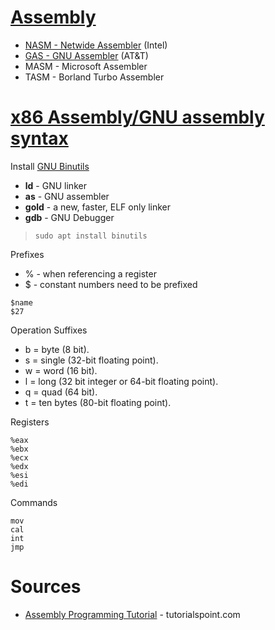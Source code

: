 # [Assembly](https://en.wikipedia.org/wiki/Assembly_language)


- [NASM - Netwide Assembler](https://en.wikipedia.org/wiki/Netwide_Assembler) (Intel)
- [GAS - GNU Assembler](https://en.wikipedia.org/wiki/GNU_Assembler) (AT&T)
- MASM - Microsoft Assembler
- TASM - Borland Turbo Assembler



# [x86 Assembly/GNU assembly syntax](https://en.wikibooks.org/wiki/X86_Assembly/GNU_assembly_syntax)

Install [GNU Binutils](https://www.gnu.org/software/binutils/)
- **ld** - GNU linker
- **as** - GNU assembler
- **gold** - a new, faster, ELF only linker
- **gdb** - GNU Debugger

> `sudo apt install binutils`

Prefixes
- % - when referencing a register 
- $ - constant numbers need to be prefixed
```
$name
$27
```
Operation Suffixes
- b = byte (8 bit).
- s = single (32-bit floating point).
- w = word (16 bit).
- l = long (32 bit integer or 64-bit floating point).
- q = quad (64 bit).
- t = ten bytes (80-bit floating point).

Registers

```
%eax
%ebx
%ecx
%edx
%esi
%edi
```

Commands
```
mov
cal
int
jmp
```

# Sources
- [Assembly Programming Tutorial](https://www.tutorialspoint.com/assembly_programming/assembly_tutorial.pdf) - tutorialspoint.com

